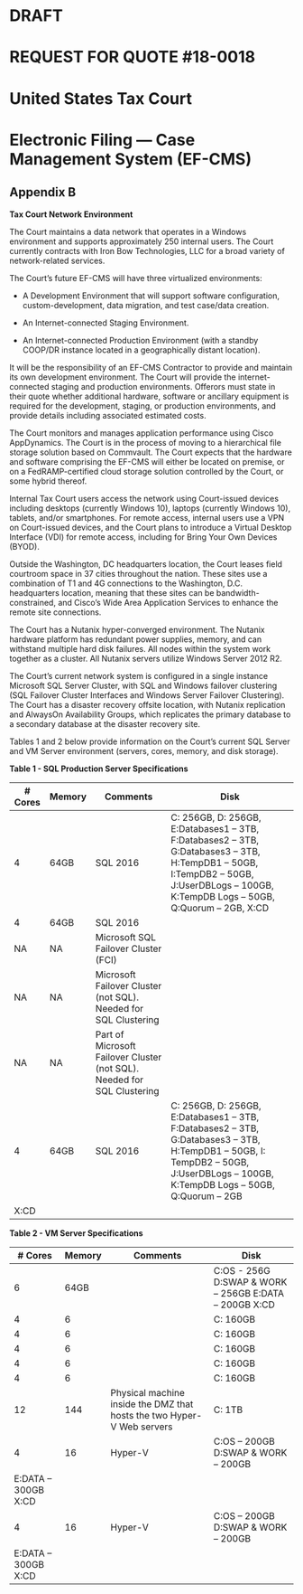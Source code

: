 # DRAFT
# REQUEST FOR QUOTE #18-0018
# United States Tax Court
# Electronic Filing — Case Management System (EF-CMS)

## Appendix B

**Tax Court Network Environment**

The Court maintains a data network that operates in a Windows environment and supports approximately 250 internal users.  The Court currently contracts with Iron Bow Technologies, LLC for a broad variety of network-related services.

The Court’s future EF-CMS will have three virtualized environments:

- A Development Environment that will support software configuration, custom-development, data migration, and test case/data creation.

- An Internet-connected Staging Environment.

- An Internet-connected Production Environment (with a standby COOP/DR instance located in a geographically distant location).

It will be the responsibility of an EF-CMS Contractor to provide and maintain its own development environment.  The Court will provide the internet-connected staging and production environments.  Offerors must state in their quote whether additional hardware, software or ancillary equipment is required for the development, staging, or production environments, and provide details including associated estimated costs.

The Court monitors and manages application performance using Cisco AppDynamics.  The Court is in the process of moving to a hierarchical file storage solution based on Commvault.  The Court expects that the hardware and software comprising the EF-CMS will either be located on premise, or on a FedRAMP-certified cloud storage solution controlled by the Court, or some hybrid thereof.

Internal Tax Court users access the network using Court-issued devices including desktops (currently Windows 10), laptops (currently Windows 10), tablets, and/or smartphones.  For remote access, internal users use a VPN on Court-issued devices, and the Court plans to introduce a Virtual Desktop Interface (VDI) for remote access, including for Bring Your Own Devices (BYOD).

Outside the Washington, DC headquarters location, the Court leases field courtroom space in 37 cities throughout the nation.  These sites use a combination of T1 and 4G connections to the Washington, D.C. headquarters location, meaning that these sites can be bandwidth-constrained, and Cisco’s Wide Area Application Services to enhance the remote site connections.

The Court has a Nutanix hyper-converged environment.  The Nutanix hardware platform has redundant power supplies, memory, and can withstand multiple hard disk failures.  All nodes within the system work together as a cluster.  All Nutanix servers utilize Windows Server 2012 R2.

The Court’s current network system is configured in a single instance Microsoft SQL Server Cluster, with SQL and Windows failover clustering (SQL Failover Cluster Interfaces and Windows Server Failover Clustering).  The Court has a disaster recovery offsite location, with Nutanix replication and AlwaysOn Availability Groups, which replicates the primary database to a secondary database at the disaster recovery site.

Tables 1 and 2 below provide information on the Court’s current SQL Server and VM Server environment (servers, cores, memory, and disk storage).

**Table 1 - SQL Production Server Specifications**

| **# Cores** | **Memory** | **Comments** | **Disk** |
| --- | --- | --- | --- |
| 4 | 64GB | SQL 2016 | C: 256GB, D: 256GB, E:Databases1 – 3TB, F:Databases2 – 3TB, G:Databases3 – 3TB, H:TempDB1 – 50GB, I:TempDB2 – 50GB, J:UserDBLogs – 100GB, K:TempDB Logs – 50GB, Q:Quorum – 2GB, X:CD |
| 4 | 64GB | SQL 2016 |   |
| NA | NA | Microsoft SQL Failover Cluster (FCI) |   |
| NA | NA | Microsoft Failover Cluster (not SQL). Needed for SQL Clustering |   |
| NA | NA | Part of Microsoft Failover Cluster (not SQL). Needed for SQL Clustering |   |
| 4 | 64GB | SQL 2016 | C: 256GB, D: 256GB, E:Databases1 – 3TB, F:Databases2 – 3TB, G:Databases3 – 3TB, H:TempDB1 – 50GB, I: TempDB2 – 50GB, J:UserDBLogs – 100GB, K:TempDB Logs – 50GB, Q:Quorum – 2GB
X:CD |



**Table 2 - VM Server Specifications**

| **# Cores** | **Memory** | **Comments** | **Disk** |
| --- | --- | --- | --- |
| 6 | 64GB |   | C:OS - 256G D:SWAP & WORK – 256GB E:DATA – 200GB X:CD |
| 4 | 6 |   | C: 160GB |
| 4 | 6 |   | C: 160GB |
| 4 | 6 |   | C: 160GB |
| 4 | 6 |   | C: 160GB |
| 4 | 6 |   | C: 160GB |
| 12 | 144 | Physical machine inside the DMZ that hosts the two Hyper-V Web servers | C: 1TB |
| 4 | 16 | Hyper-V | C:OS – 200GB D:SWAP & WORK – 200GB
E:DATA – 300GB X:CD |
| 4 | 16 | Hyper-V | C:OS – 200GB D:SWAP & WORK – 200GB
E:DATA – 300GB X:CD |
